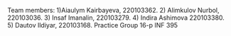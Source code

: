 Team members: 
1)Aiaulym Kairbayeva, 220103362. 
2) Alimkulov Nurbol, 220103036. 
3) Insaf Imanalin, 220103279. 
4) Indira Ashimova 220103380.
5) Dautov Ildiyar, 220103168. 
Practice Group 16-p INF 395
